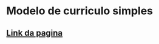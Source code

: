# Modelo de curriculo simples
## [Link da pagina](https://gabrielcordeirobarrosoteles.github.io/Modelo-de-curriculo_simples/)
